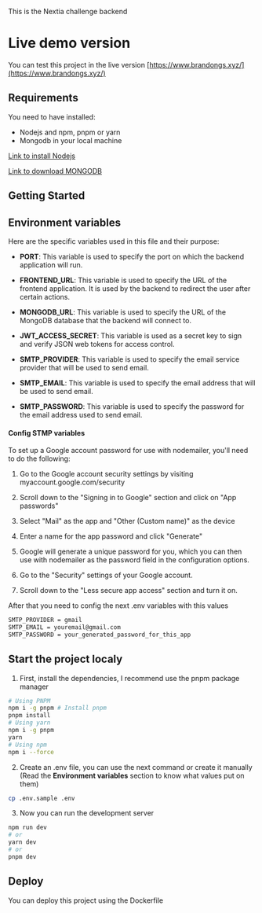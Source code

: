 This is the Nextia challenge backend

# Live demo version

You can test this project in the live version [https://www.brandongs.xyz/](https://www.brandongs.xyz/)

## Requirements

You need to have installed:

- Nodejs and npm, pnpm or yarn
- Mongodb in your local machine

[Link to install Nodejs](https://nodejs.org/en/download/)

[Link to download MONGODB](https://www.mongodb.com/try/download/community)

## Getting Started

## Environment variables

Here are the specific variables used in this file and their purpose:

- **PORT**: This variable is used to specify the port on which the backend application will run.

- **FRONTEND_URL**: This variable is used to specify the URL of the frontend application. It is used by the backend to redirect the user after certain actions.

- **MONGODB_URL**: This variable is used to specify the URL of the MongoDB database that the backend will connect to.
- **JWT_ACCESS_SECRET**: This variable is used as a secret key to sign and verify JSON web tokens for access control.

- **SMTP_PROVIDER**: This variable is used to specify the email service provider that will be used to send email.

- **SMTP_EMAIL**: This variable is used to specify the email address that will be used to send email.

- **SMTP_PASSWORD**: This variable is used to specify the password for the email address used to send email.

#### Config STMP variables

To set up a Google account password for use with nodemailer, you'll need to do the following:

1. Go to the Google account security settings by visiting myaccount.google.com/security
2. Scroll down to the "Signing in to Google" section and click on "App passwords"
3. Select "Mail" as the app and "Other (Custom name)" as the device
4. Enter a name for the app password and click "Generate"
5. Google will generate a unique password for you, which you can then use with nodemailer as the password field in the configuration options.

6. Go to the "Security" settings of your Google account.

7. Scroll down to the "Less secure app access" section and turn it on.

After that you need to config the next .env variables with this values

```bash
SMTP_PROVIDER = gmail
SMTP_EMAIL = youremail@gmail.com
SMTP_PASSWORD = your_generated_password_for_this_app
```

## Start the project localy

1. First, install the dependencies, I recommend use the pnpm package manager

```bash
# Using PNPM
npm i -g pnpm # Install pnpm
pnpm install
# Using yarn
npm i -g pnpm
yarn
# Using npm
npm i --force
```

2. Create an .env file, you can use the next command or create it manually (Read the **Environment variables** section to know what values put on them)

```bash
cp .env.sample .env
```

3. Now you can run the development server

```bash
npm run dev
# or
yarn dev
# or
pnpm dev
```

## Deploy

You can deploy this project using the Dockerfile
